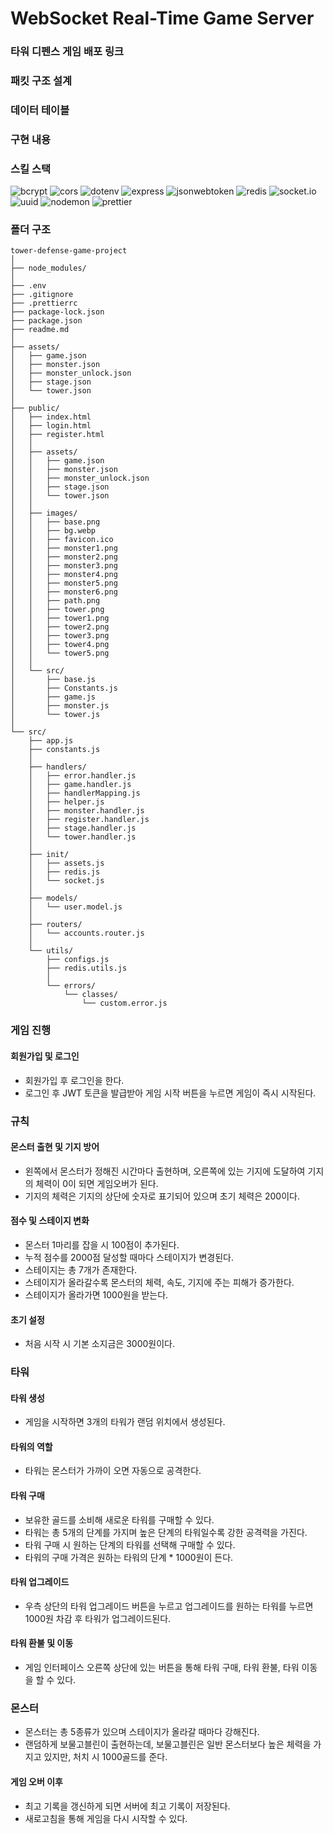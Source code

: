 # WebSocket Real-Time Game Server

### 타워 디펜스 게임 배포 링크

### 패킷 구조 설계

### 데이터 테이블

### 구현 내용

### 스킬 스택

![bcrypt](https://img.shields.io/badge/bcrypt-5.1.1-blue?logo=npm)
![cors](https://img.shields.io/badge/cors-2.8.5-blue?logo=npm)
![dotenv](https://img.shields.io/badge/dotenv-16.4.5-blue?logo=npm)
![express](https://img.shields.io/badge/express-4.19.2-blue?logo=express)
![jsonwebtoken](https://img.shields.io/badge/jsonwebtoken-9.0.2-blue?logo=npm)
![redis](https://img.shields.io/badge/redis-4.6.14-blue?logo=redis)
![socket.io](https://img.shields.io/badge/socket.io-4.7.5-blue?logo=socketdotio)
![uuid](https://img.shields.io/badge/uuid-10.0.0-blue?logo=npm)
![nodemon](https://img.shields.io/badge/nodemon-3.1.3-blue?logo=nodemon)
![prettier](https://img.shields.io/badge/prettier-3.3.2-blue?logo=prettier)

### 폴더 구조

```plaintext
tower-defense-game-project
│
├── node_modules/
│
├── .env
├── .gitignore
├── .prettierrc
├── package-lock.json
├── package.json
├── readme.md
│
├── assets/
│   ├── game.json
│   ├── monster.json
│   ├── monster_unlock.json
│   ├── stage.json
│   └── tower.json
│
├── public/
│   ├── index.html
│   ├── login.html
│   ├── register.html
│   │
│   ├── assets/
│   │   ├── game.json
│   │   ├── monster.json
│   │   ├── monster_unlock.json
│   │   ├── stage.json
│   │   └── tower.json
│   │
│   ├── images/
│   │   ├── base.png
│   │   ├── bg.webp
│   │   ├── favicon.ico
│   │   ├── monster1.png
│   │   ├── monster2.png
│   │   ├── monster3.png
│   │   ├── monster4.png
│   │   ├── monster5.png
│   │   ├── monster6.png
│   │   ├── path.png
│   │   ├── tower.png
│   │   ├── tower1.png
│   │   ├── tower2.png
│   │   ├── tower3.png
│   │   ├── tower4.png
│   │   └── tower5.png
│   │
│   └── src/
│       ├── base.js
│       ├── Constants.js
│       ├── game.js
│       ├── monster.js
│       └── tower.js
│
└── src/
    ├── app.js
    ├── constants.js
    │
    ├── handlers/
    │   ├── error.handler.js
    │   ├── game.handler.js
    │   ├── handlerMapping.js
    │   ├── helper.js
    │   ├── monster.handler.js
    │   ├── register.handler.js
    │   ├── stage.handler.js
    │   └── tower.handler.js
    │
    ├── init/
    │   ├── assets.js
    │   ├── redis.js
    │   └── socket.js
    │
    ├── models/
    │   └── user.model.js
    │
    ├── routers/
    │   └── accounts.router.js
    │
    └── utils/
        ├── configs.js
        ├── redis.utils.js
        │
        └── errors/
            └── classes/
                └── custom.error.js
```

### 게임 진행
#### 회원가입 및 로그인
- 회원가입 후 로그인을 한다.
- 로그인 후 JWT 토큰을 발급받아 게임 시작 버튼을 누르면 게임이 즉시 시작된다.

### 규칙
#### 몬스터 출현 및 기지 방어
- 왼쪽에서 몬스터가 정해진 시간마다 출현하며, 오른쪽에 있는 기지에 도달하여 기지의 체력이 0이 되면 게임오버가 된다.
- 기지의 체력은 기지의 상단에 숫자로 표기되어 있으며 초기 체력은 200이다.

#### 점수 및 스테이지 변화
- 몬스터 1마리를 잡을 시 100점이 추가된다.
- 누적 점수를 2000점 달성할 때마다 스테이지가 변경된다.
- 스테이지는 총 7개가 존재한다.
- 스테이지가 올라갈수록 몬스터의 체력, 속도, 기지에 주는 피해가 증가한다.
- 스테이지가 올라가면 1000원을 받는다.

#### 초기 설정
- 처음 시작 시 기본 소지금은 3000원이다.

### 타워
#### 타워 생성
- 게임을 시작하면 3개의 타워가 랜덤 위치에서 생성된다.

#### 타워의 역할
- 타워는 몬스터가 가까이 오면 자동으로 공격한다.

#### 타워 구매
- 보유한 골드를 소비해 새로운 타워를 구매할 수 있다.
- 타워는 총 5개의 단계를 가지며 높은 단계의 타워일수록 강한 공격력을 가진다.
- 타워 구매 시 원하는 단계의 타워를 선택해 구매할 수 있다.
- 타워의 구매 가격은 원하는 타워의 단계 * 1000원이 든다.

#### 타워 업그레이드
- 우측 상단의 타워 업그레이드 버튼을 누르고 업그레이드를 원하는 타워를 누르면 1000원 차감 후 타워가 업그레이드된다.

#### 타워 환불 및 이동
- 게임 인터페이스 오른쪽 상단에 있는 버튼을 통해 타워 구매, 타워 환불, 타워 이동을 할 수 있다.

### 몬스터
- 몬스터는 총 5종류가 있으며 스테이지가 올라갈 때마다 강해진다.
- 랜덤하게 보물고블린이 출현하는데, 보물고블린은 일반 몬스터보다 높은 체력을 가지고 있지만, 처치 시 1000골드를 준다.

#### 게임 오버 이후
- 최고 기록을 갱신하게 되면 서버에 최고 기록이 저장된다.
- 새로고침을 통해 게임을 다시 시작할 수 있다.
